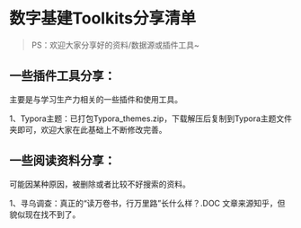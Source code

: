 # 数字基建Toolkits分享清单
>PS：欢迎大家分享好的资料/数据源或插件工具~

## 一些插件工具分享：
主要是与学习生产力相关的一些插件和使用工具。

1、Typora主题：已打包Typora_themes.zip，下载解压后复制到Typora主题文件夹即可，欢迎大家在此基础上不断修改完善。

## 一些阅读资料分享：
可能因某种原因，被删除或者比较不好搜索的资料。

1、寻乌调查：真正的“读万卷书，行万里路”长什么样？.DOC  文章来源知乎，但貌似现在找不到了。

